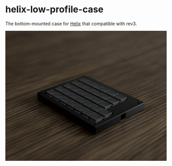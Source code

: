 # helix-low-profile-case
The bottom-mounted case for [Helix](https://github.com/MakotoKurauchi/helix) that compatible with rev3.

![rendering001](images/rendering001.jpg)
